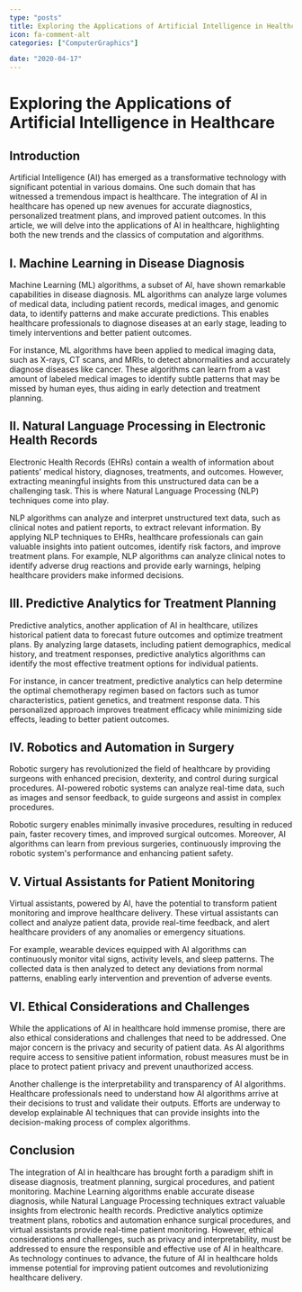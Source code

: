 ```yaml
---
type: "posts"
title: Exploring the Applications of Artificial Intelligence in Healthcare
icon: fa-comment-alt
categories: ["ComputerGraphics"]

date: "2020-04-17"
---
```




# Exploring the Applications of Artificial Intelligence in Healthcare

## Introduction

Artificial Intelligence (AI) has emerged as a transformative technology with significant potential in various domains. One such domain that has witnessed a tremendous impact is healthcare. The integration of AI in healthcare has opened up new avenues for accurate diagnostics, personalized treatment plans, and improved patient outcomes. In this article, we will delve into the applications of AI in healthcare, highlighting both the new trends and the classics of computation and algorithms.

## I. Machine Learning in Disease Diagnosis

Machine Learning (ML) algorithms, a subset of AI, have shown remarkable capabilities in disease diagnosis. ML algorithms can analyze large volumes of medical data, including patient records, medical images, and genomic data, to identify patterns and make accurate predictions. This enables healthcare professionals to diagnose diseases at an early stage, leading to timely interventions and better patient outcomes.

For instance, ML algorithms have been applied to medical imaging data, such as X-rays, CT scans, and MRIs, to detect abnormalities and accurately diagnose diseases like cancer. These algorithms can learn from a vast amount of labeled medical images to identify subtle patterns that may be missed by human eyes, thus aiding in early detection and treatment planning.

## II. Natural Language Processing in Electronic Health Records

Electronic Health Records (EHRs) contain a wealth of information about patients' medical history, diagnoses, treatments, and outcomes. However, extracting meaningful insights from this unstructured data can be a challenging task. This is where Natural Language Processing (NLP) techniques come into play.

NLP algorithms can analyze and interpret unstructured text data, such as clinical notes and patient reports, to extract relevant information. By applying NLP techniques to EHRs, healthcare professionals can gain valuable insights into patient outcomes, identify risk factors, and improve treatment plans. For example, NLP algorithms can analyze clinical notes to identify adverse drug reactions and provide early warnings, helping healthcare providers make informed decisions.

## III. Predictive Analytics for Treatment Planning

Predictive analytics, another application of AI in healthcare, utilizes historical patient data to forecast future outcomes and optimize treatment plans. By analyzing large datasets, including patient demographics, medical history, and treatment responses, predictive analytics algorithms can identify the most effective treatment options for individual patients.

For instance, in cancer treatment, predictive analytics can help determine the optimal chemotherapy regimen based on factors such as tumor characteristics, patient genetics, and treatment response data. This personalized approach improves treatment efficacy while minimizing side effects, leading to better patient outcomes.

## IV. Robotics and Automation in Surgery

Robotic surgery has revolutionized the field of healthcare by providing surgeons with enhanced precision, dexterity, and control during surgical procedures. AI-powered robotic systems can analyze real-time data, such as images and sensor feedback, to guide surgeons and assist in complex procedures.

Robotic surgery enables minimally invasive procedures, resulting in reduced pain, faster recovery times, and improved surgical outcomes. Moreover, AI algorithms can learn from previous surgeries, continuously improving the robotic system's performance and enhancing patient safety.

## V. Virtual Assistants for Patient Monitoring

Virtual assistants, powered by AI, have the potential to transform patient monitoring and improve healthcare delivery. These virtual assistants can collect and analyze patient data, provide real-time feedback, and alert healthcare providers of any anomalies or emergency situations.

For example, wearable devices equipped with AI algorithms can continuously monitor vital signs, activity levels, and sleep patterns. The collected data is then analyzed to detect any deviations from normal patterns, enabling early intervention and prevention of adverse events.

## VI. Ethical Considerations and Challenges

While the applications of AI in healthcare hold immense promise, there are also ethical considerations and challenges that need to be addressed. One major concern is the privacy and security of patient data. As AI algorithms require access to sensitive patient information, robust measures must be in place to protect patient privacy and prevent unauthorized access.

Another challenge is the interpretability and transparency of AI algorithms. Healthcare professionals need to understand how AI algorithms arrive at their decisions to trust and validate their outputs. Efforts are underway to develop explainable AI techniques that can provide insights into the decision-making process of complex algorithms.

## Conclusion

The integration of AI in healthcare has brought forth a paradigm shift in disease diagnosis, treatment planning, surgical procedures, and patient monitoring. Machine Learning algorithms enable accurate disease diagnosis, while Natural Language Processing techniques extract valuable insights from electronic health records. Predictive analytics optimize treatment plans, robotics and automation enhance surgical procedures, and virtual assistants provide real-time patient monitoring. However, ethical considerations and challenges, such as privacy and interpretability, must be addressed to ensure the responsible and effective use of AI in healthcare. As technology continues to advance, the future of AI in healthcare holds immense potential for improving patient outcomes and revolutionizing healthcare delivery.